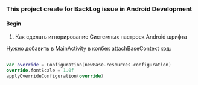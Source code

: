 ### This project create for BackLog issue in Android Development

#### Begin

1. Как сделать игнорирование Системных настроек Android шрифта

Нужно добавить в MainActivity в колбек attachBaseContext код:

```Kotlin

var override = Configuration(newBase.resources.configuration)
override.fontScale = 1.0f
applyOverrideConfiguration(override)

```
